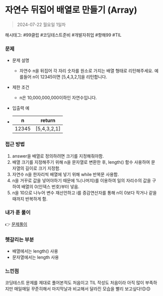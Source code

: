 # 자연수 뒤집어 배열로 만들기 (Array)
> 2024-07-22 월요일 1일차

해시태그: #99클럽 #코딩테스트준비 #개발자취업 #항해99 #TIL

### 문제
+ 문제 설명
  + 자연수 n을 뒤집어 각 자리 숫자를 원소로 가지는 배열 형태로 리턴해주세요. 예를들어 n이 12345이면 [5,4,3,2,1]을 리턴합니다.

+ 제한 조건
  + n은 10,000,000,000이하인 자연수입니다.

+ 입출력 예
+ |n  |return|
  |----|----|
  |12345|[5,4,3,2,1]|

### 접근 방법
1. answer을 배열로 정의하려면 크기를 지정해줘야함.
2. 배열 크기를 지정해주기 위해 n을 문자열로 변환한 후, length() 함수 사용하여 문자열의 길이로 크기 지정함.
3. 자연수 n을 한자리씩 배열에 넣기 위해 while 반복문 사용함.
4. n을 거꾸로 값을 넣어야하기 때문에 %(나머지)를 이용하여 일의 자리수의 값을 구하여 배열의 0(인덱스 번호)부터 넣음.
5. n을 10으로 나누어 변수 재선언하고 i를 증감연산자를 통해 n이 0보다 작거나 같을때까지 반복하게 함.

### 내가 푼 풀이
👉 [문제풀이](https://github.com/subbangE/codingTest-study/blob/master/src/Day_1/Array.java)

### 헷갈리는 부분
+ 배열에서는 length() 사용
+ 문자열에서는 length 사용

### 느낀점
코딩테스트 문제를 제대로 풀어본적도 처음이고 TIL 작성도 처음이라 아직 많이 부족하지만 매일매일 꾸준히해서 마지막날과 비교해서 달라진 모습을 빨리 보고싶다!😊😊
